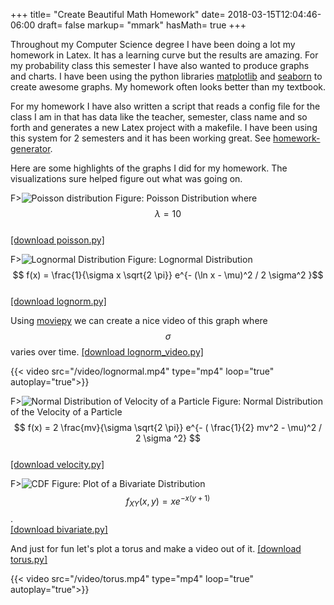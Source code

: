 +++
title= "Create Beautiful Math Homework"
date= 2018-03-15T12:04:46-06:00
draft= false
markup= "mmark"
hasMath= true
+++

Throughout my Computer Science degree I have been doing a lot my homework in Latex. It has a learning curve but the results are amazing. For my probability class this semester I have also wanted to produce graphs and charts. I have been using the python libraries [matplotlib](https://matplotlib.org) and [seaborn](https://seaborn.pydata.org/index.html) to create awesome graphs. My homework often looks better than my textbook.

For my homework I have also written a script that reads a config file for the class I am in that has data like the teacher, semester, class name and so forth and generates a new Latex project with a makefile. I have been using this system for 2 semesters and it has been working great. See [homework-generator](https://github.com/pianomanfrazier/homework-generator).

Here are some highlights of the graphs I did for my homework. The visualizations sure helped figure out what was going on.

F>![Poisson distribution](/img/math_homework/poisson.svg)
Figure: Poisson Distribution where $$ \lambda = 10 $$ 
<br>[[download poisson.py]](/files/plots/poisson.py)

F>![Lognormal Distribution](/img/math_homework/lognorm.svg)
Figure: Lognormal Distribution $$ f(x) = \frac{1}{\sigma x \sqrt{2 \pi}} e^{- (\ln x - \mu)^2 / 2 \sigma^2 }$$ 
<br>[[download lognorm.py]](/files/plots/lognorm.py)

Using [moviepy](https://zulko.github.io/moviepy/) we can create a nice video of this graph where $$\sigma$$ varies over time.
[[download lognorm_video.py]](/files/plots/lognorm_video.py)

{{< video src="/video/lognormal.mp4" type="mp4" loop="true" autoplay="true">}}

F>![Normal Distribution of Velocity of a Particle](/img/math_homework/velocity.svg)
Figure: Normal Distribution of the Velocity of a Particle $$ f(x) = 2 \frac{mv}{\sigma \sqrt{2 \pi}} e^{- ( \frac{1}{2} mv^2 - \mu)^2 / 2 \sigma ^2} $$
<br>[[download velocity.py]](/files/plots/velocity.py)

F>![CDF](/img/math_homework/bivariate.svg)
Figure: Plot of a Bivariate Distribution $$f_{XY}(x,y) = x e^{-x(y+1)}$$.
<br>[[download bivariate.py]](/files/plots/bivariate.py)

And just for fun let's plot a torus and make a video out of it. [[download torus.py]](/files/plots/torus.py)

{{< video src="/video/torus.mp4" type="mp4" loop="true" autoplay="true">}}

